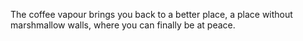 The coffee vapour brings you back to a better place, 
a place without marshmallow walls, 
where you can  finally be at peace.